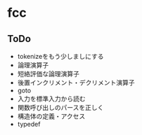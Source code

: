 # fcc

## ToDo

* tokenizeをもう少しましにする
* 論理演算子
* 短絡評価な論理演算子
* 後置インクリメント・デクリメント演算子
* goto
* 入力を標準入力から読む
* 関数呼び出しのパースを正しく
* 構造体の定義・アクセス
* typedef
